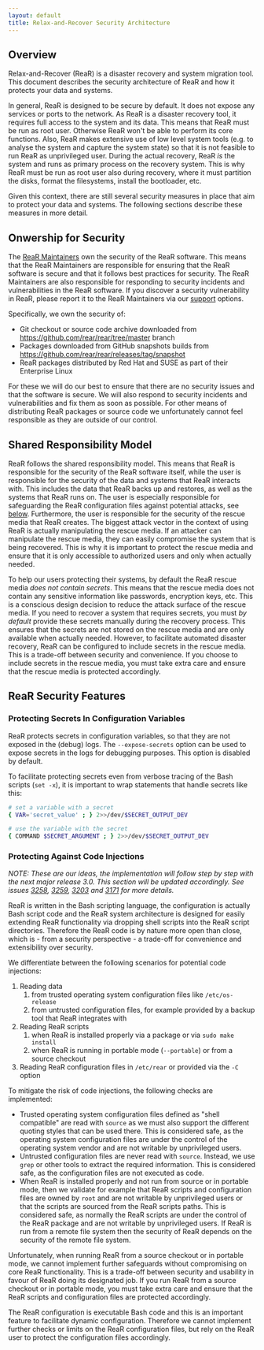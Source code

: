 ```yaml
---
layout: default
title: Relax-and-Recover Security Architecture
---
```


## Overview

Relax-and-Recover (ReaR) is a disaster recovery and system migration tool. This document describes the security architecture of ReaR and how it protects your data and systems.

In general, ReaR is designed to be secure by default. It does not expose any services or ports to the network. As ReaR is a disaster recovery tool, it requires full access to the system and its data. This means that ReaR must be run as root user. Otherwise ReaR won't be able to perform its core functions. Also, ReaR makes extensive use of low level system tools (e.g. to analyse the system and capture the system state) so that it is not feasible to run ReaR as unprivileged user. During the actual recovery, ReaR *is* the system and runs as primary process on the recovery system. This is why ReaR must be run as root user also during recovery, where it must partition the disks, format the filesystems, install the bootloader, etc.

Given this context, there are still several security measures in place that aim to protect your data and systems. The following sections describe these measures in more detail.

## Onwership for Security

The [ReaR Maintainers](https://github.com/rear/rear/blob/master/MAINTAINERS) own the security of the ReaR software. This means that the ReaR Maintainers are responsible for ensuring that the ReaR software is secure and that it follows best practices for security. The ReaR Maintainers are also responsible for responding to security incidents and vulnerabilities in the ReaR software. If you discover a security vulnerability in ReaR, please report it to the ReaR Maintainers via our [support](/support) options.

Specifically, we own the security of:

* Git checkout or source code archive downloaded from https://github.com/rear/rear/tree/master branch
* Packages downloaded from GitHub snapshots builds from https://github.com/rear/rear/releases/tag/snapshot 
* ReaR packages distributed by Red Hat and SUSE as part of their Enterprise Linux

For these we will do our best to ensure that there are no security issues and that the software is secure. We will also respond to security incidents and vulnerabilities and fix them as soon as possible. For other means of distributing ReaR packages or source code we unfortunately cannot feel responsible as they are outside of our control.

## Shared Responsibility Model

ReaR follows the shared responsibility model. This means that ReaR is responsible for the security of the ReaR software itself, while the user is responsible for the security of the data and systems that ReaR interacts with. This includes the data that ReaR backs up and restores, as well as the systems that ReaR runs on. The user is especially responsible for safeguarding the ReaR configuration files against potential attacks, see [below](#protecting-against-code-injections). Furthermore, the user is responsible for the security of the rescue media that ReaR creates. The biggest attack vector in the context of using ReaR is actually manipulating the rescue media. If an attacker can manipulate the rescue media, they can easily compromise the system that is being recovered. This is why it is important to protect the rescue media and ensure that it is only accessible to authorized users and only when actually needed.

To help our users protecting their systems, by default the ReaR rescue media *does not contain secrets*. This means that the rescue media does not contain any sensitive information like passwords, encryption keys, etc. This is a conscious design decision to reduce the attack surface of the rescue media. If you need to recover a system that requires secrets, you must *by default* provide these secrets manually during the recovery process. This ensures that the secrets are not stored on the rescue media and are only available when actually needed. However, to facilitate automated disaster recovery, ReaR can be configured to include secrets in the rescue media. This is a trade-off between security and convenience. If you choose to include secrets in the rescue media, you must take extra care and ensure that the rescue media is protected accordingly.

## ReaR Security Features

### Protecting Secrets In Configuration Variables

ReaR protects secrets in configuration variables, so that they are not exposed in the (debug) logs. The `--expose-secrets` option can be used to expose secrets in the logs for debugging purposes. This option is disabled by default.

To facilitate protecting secrets even from verbose tracing of the Bash scripts (`set -x`), it is important to wrap statements that handle secrets like this:

```bash
# set a variable with a secret
{ VAR='secret_value' ; } 2>>/dev/$SECRET_OUTPUT_DEV

# use the variable with the secret
{ COMMAND $SECRET_ARGUMENT ; } 2>>/dev/$SECRET_OUTPUT_DEV
```

### Protecting Against Code Injections

*NOTE: These are our ideas, the implementation will follow step by step with the next major release 3.0. This section will be updated accordingly. See issues [3258](https://github.com/rear/rear/pull/3258), [3259](https://github.com/rear/rear/issues/3259), [3203](https://github.com/rear/rear/pull/3203) and [3171](https://github.com/rear/rear/pull/3171) for more details.*

ReaR is written in the Bash scripting language, the configuration is actually Bash script code and the ReaR system architecture is designed for easily extending ReaR functionality via dropping shell scripts into the ReaR script directories. Therefore the ReaR code is by nature more open than close, which is - from a security perspective - a trade-off for convenience and extensibility over security.

We differentiate between the following scenarios for potential code injections:

1. Reading data
   1. from trusted operating system configuration files like `/etc/os-release`
   2. from untrusted configuration files, for example provided by a backup tool that ReaR integrates with
2. Reading ReaR scripts
   1. when ReaR is installed properly via a package or via `sudo make install`
   2. when ReaR is running in portable mode (`--portable`) or from a source checkout
3. Reading ReaR configuration files in `/etc/rear` or provided via the `-C` option

To mitigate the risk of code injections, the following checks are implemented:

* Trusted operating system configuration files defined as "shell compatible" are read with `source` as we must also support the different quoting styles that can be used there. This is considered safe, as the operating system configuration files are under the control of the operating system vendor and are not writable by unprivileged users.
* Untrusted configuration files are never read with `source`. Instead, we use `grep` or other tools to extract the required information. This is considered safe, as the configuration files are not executed as code.
* When ReaR is installed properly and not run from source or in portable mode, then we validate for example that ReaR scripts and configuration files are owned by `root` and are not writable by unprivileged users or that the scripts are sourced from the ReaR scripts paths. This is considered safe, as normally the ReaR scripts are under the control of the ReaR package and are not writable by unprivileged users. If ReaR is run from a remote file system then the security of ReaR depends on the security of the remote file system.

Unfortunately, when running ReaR from a source checkout or in portable mode, we cannot implement further safeguards without compromising on core ReaR functionality. This is a trade-off between security and usability in favour of ReaR doing its designated job. If you run ReaR from a source checkout or in portable mode, you must take extra care and ensure that the ReaR scripts and configuration files are protected accordingly.

The ReaR configuration is executable Bash code and this is an important feature to facilitate dynamic configuration. Therefore we cannot implement further checks or limits on the ReaR configuration files, but rely on the ReaR user to protect the configuration files accordingly.

